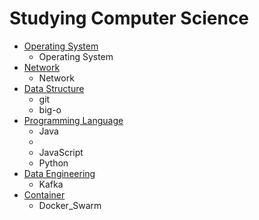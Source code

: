 # Studying Computer Science 
 
- [Operating System](https://github.com/C-YooJin/Study/tree/master/Operating_System)
  - Operating System
- [Network](https://github.com/C-YooJin/Study/tree/master/Network)
  - Network
- [Data Structure](https://github.com/C-YooJin/Study/tree/master/Data_Structure)
  - git
  - big-o
- [Programming Language](https://github.com/C-YooJin/Study/tree/master/Programming_Language) 
  - Java 
  - 
  - JavaScript
  - Python
- [Data Engineering](https://github.com/C-YooJin/Study/tree/master/Data_Engineering)
  - Kafka
- [Container](https://github.com/C-YooJin/Study/tree/master/Container)
  - Docker_Swarm
